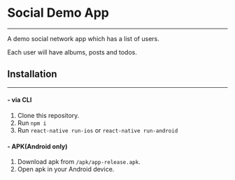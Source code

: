# Social Demo App
____
A demo social network app which has a list of users.

Each user will have albums, posts and todos.

## Installation
___
#### - via CLI
1. Clone this repository.
2. Run `npm i`
3. Run `react-native run-ios` or `react-native run-android`

#### - APK(Android only)
1. Download apk from `/apk/app-release.apk`.
2. Open apk in your Android device.
